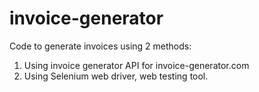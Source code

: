 # invoice-generator
Code to generate invoices using 2 methods:
1) Using invoice generator API for invoice-generator.com
2) Using Selenium web driver, web testing tool.
